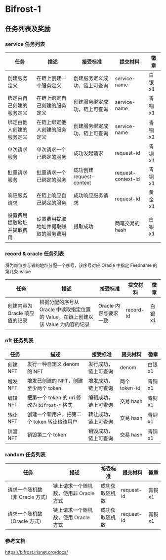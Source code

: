 # Bifrost-1

## 任务列表及奖励

### service 任务列表

| 任务                       | 描述                                 | 接受标准                     | 提交材料           | 徽章    |
| -------------------------- | ------------------------------------ | ---------------------------- | ------------------ | ------- |
| 创建服务定义               | 在链上创建一个服务定义               | 创建服务定义成功，链上可查询 | service-name       | 白银 x1 |
| 绑定由自己创建的服务定义   | 在链上绑定自己创建的服务定义         | 创建服务绑定成功，链上可查询 | service-name       | 青铜 x1 |
| 绑定由他人创建的服务定义   | 在链上绑定他人创建的服务定义         | 创建服务绑定成功，链上可查询 | service-name       | 青铜 x1 |
| 单次请求服务               | 单次请求一个已绑定的服务             | 成功发起请求                 | request-id         | 青铜 x1 |
| 批量请求服务               | 批量请求一个已绑定的服务             | 成功创建 request-context     | request-context-id | 青铜 x1 |
| 响应服务请求               | 在链上响应自己绑定的服务             | 成功响应服务请求             | request-id         | 黄金 x1 |
| 设置费用提取地址并提取费用 | 设置费用提取地址并提取赚取的服务费用 | 提取成功                     | 两笔交易的 hash    | 白银 x1 |

### record & oracle 任务列表

将为每位参与者的地址分配一个序号，该序号对应 Oracle 中指定 Feedname 的第几条 Value

| 任务                           | 描述                                                                              | 接受标准              | 提交材料  | 徽章    |
| ------------------------------ | --------------------------------------------------------------------------------- | --------------------- | --------- | ------- |
| 创建内容为 Oracle 响应值的记录 | 根据分配的序号从 Oracle 中读取指定位置的 Value，在链上创建以该 Value 为内容的记录 | Oracle 内容与要求一致 | record-id | 白银 x1 |

### nft 任务列表

| 任务     | 描述                                          | 接受标准             | 提交材料      | 徽章    |
| -------- | --------------------------------------------- | -------------------- | ------------- | ------- |
| 创建 NFT | 发行一种自定义 denom 的 NFT                   | 发行成功，链上可查询 | denom         | 白银 x1 |
| 增发 NFT | 增发已创建的 NFT，创建至少两个 token          | 增发成功，链上可查询 | 两个 token-id | 青铜 x1 |
| 编辑 NFT | 把第一个 token 的 uri 修改为 `bifrost-*` 格式 | 编辑成功，链上可查询 | 交易 hash     | 青铜 x1 |
| 转让 NFT | 创建一个新用户，把第二个 token 转让给该用户   | 转让成功，链上可查询 | 交易 hash     | 青铜 x1 |
| 销毁 NFT | 销毁第二个 token                              | 销毁成功，链上可查询 | 交易 hash     | 青铜 x1 |

### random 任务列表

| 任务                             | 描述                                   | 接受标准       | 提交材料   | 徽章    |
| -------------------------------- | -------------------------------------- | -------------- | ---------- | ------- |
| 请求一个随机数（非 Oracle 方式） | 链上请求一个随机数，使用非 Oracle 方式 | 成功获取随机数 | request-id | 青铜 x1 |
| 请求一个随机数（Oracle 方式）    | 链上请求一个随机数，使用 Oracle 方式   | 成功获取随机数 | request-id | 青铜 x1 |

### 参考文档

https://bifrost.irisnet.org/docs/
